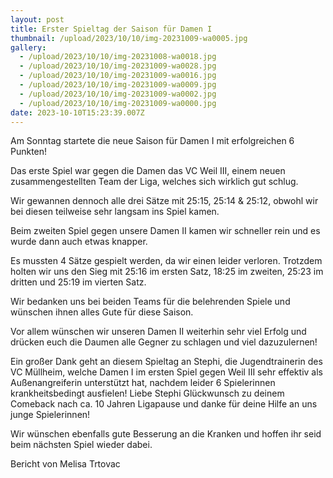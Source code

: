 ```yaml
---
layout: post
title: Erster Spieltag der Saison für Damen I
thumbnail: /upload/2023/10/10/img-20231009-wa0005.jpg
gallery:
  - /upload/2023/10/10/img-20231008-wa0018.jpg
  - /upload/2023/10/10/img-20231009-wa0028.jpg
  - /upload/2023/10/10/img-20231009-wa0016.jpg
  - /upload/2023/10/10/img-20231009-wa0009.jpg
  - /upload/2023/10/10/img-20231009-wa0002.jpg
  - /upload/2023/10/10/img-20231009-wa0000.jpg
date: 2023-10-10T15:23:39.007Z
---
```


Am Sonntag startete die neue Saison für Damen I mit erfolgreichen 6 Punkten!

Das erste Spiel war gegen die Damen das VC Weil III, einem neuen zusammengestellten Team der Liga, welches sich wirklich gut schlug.

Wir gewannen dennoch alle drei Sätze mit 25:15, 25:14 & 25:12, obwohl wir bei diesen teilweise sehr langsam ins Spiel kamen.

Beim zweiten Spiel gegen unsere Damen II kamen wir schneller rein und es wurde dann auch etwas knapper.

Es mussten 4 Sätze gespielt werden, da wir einen leider verloren. Trotzdem holten wir uns den Sieg mit 25:16 im ersten Satz, 18:25 im zweiten, 25:23 im dritten und 25:19 im vierten Satz.

Wir bedanken uns bei beiden Teams für die belehrenden Spiele und wünschen ihnen alles Gute für diese Saison.

Vor allem wünschen wir unseren Damen II weiterhin sehr viel Erfolg und drücken euch die Daumen alle Gegner zu schlagen und viel dazuzulernen!

Ein großer Dank geht an diesem Spieltag an Stephi, die Jugendtrainerin des VC Müllheim, welche Damen I im ersten Spiel gegen Weil III sehr effektiv als Außenangreiferin unterstützt hat, nachdem leider 6 Spielerinnen krankheitsbedingt ausfielen! Liebe Stephi Glückwunsch zu deinem Comeback nach ca. 10 Jahren Ligapause und danke für deine Hilfe an uns junge Spielerinnen!

Wir wünschen ebenfalls gute Besserung an die Kranken und hoffen ihr seid beim nächsten Spiel wieder dabei.

Bericht von Melisa Trtovac
